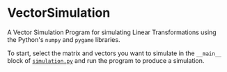 # VectorSimulation
A Vector Simulation Program for simulating Linear Transformations using the 
Python's `numpy` and `pygame` libraries.

To start, select the matrix and vectors you want to simulate in the `__main__` 
block of [`simulation.py`](Simulation.py) and run the program to produce a 
simulation.

